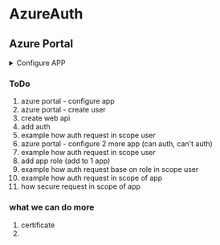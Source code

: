 # AzureAuth

## Azure Portal
<details>
<summary>Configure APP</summary>
1. open service Azure Active Directory
1. in Manage section find APP registration
1. click on New registration

![image](https://user-images.githubusercontent.com/11536139/231072183-e44da553-01e1-45a3-8362-dd5e393fa597.png)


</details>

### ToDo 
1. azure portal - configure app
1. azure portal - create user
1. create web api
1. add auth
1. example how auth request in scope user
1. azure portal - configure 2 more app (can auth, can't auth)
1. example how auth request in scope user
1. add app role (add to 1 app)
1. example how auth request base on role in scope user
1. example how auth request in scope of app
1. how secure request in scope of app

### what we can do more
1. certificate
1. 



